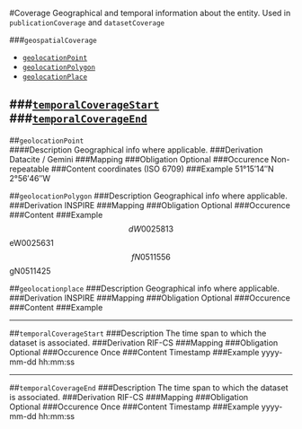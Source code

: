 #Coverage
Geographical and temporal information about the entity.
Used in `publicationCoverage` and `datasetCoverage`

###`geospatialCoverage`

- [`geolocationPoint`](#geolocation-point)
- [`geolocationPolygon`](#geolocationbox)
- [`geolocationPlace`](#geolocationplace)

###[`temporalCoverageStart`](#temporalCoverageStart)
###[`temporalCoverageEnd`](#temporalCoverageEnd)
------------------------

##`geolocationPoint`  
####Description
Geographical info where applicable.
###Derivation
Datacite / Gemini
###Mapping
###Obligation
Optional
###Occurence
Non-repeatable
###Content 
coordinates (ISO 6709)
###Example
51°15′14″N 2°56′46″W

##`geolocationPolygon`
###Description
Geographical info where applicable.
###Derivation
INSPIRE
###Mapping
###Obligation
Optional
###Occurence	
###Content 
###Example 
$$dW0025813$$eW0025631$$fN0511556$$gN0511425

##`geolocationplace`
###Description
Geographical info where applicable.
###Derivation
INSPIRE
###Mapping
###Obligation
Optional
###Occurence	
###Content 
###Example  

---------------------

##`temporalCoverageStart`
###Description
The time span to which the dataset is associated.
###Derivation
RIF-CS
###Mapping
###Obligation	
Optional
###Occurence
Once
###Content 
Timestamp
###Example
yyyy-mm-dd hh:mm:ss

---------------------

##`temporalCoverageEnd`
###Description
The time span to which the dataset is associated.
###Derivation
RIF-CS
###Mapping
###Obligation	
Optional
###Occurence
Once
###Content 
Timestamp
###Example
yyyy-mm-dd hh:mm:ss

